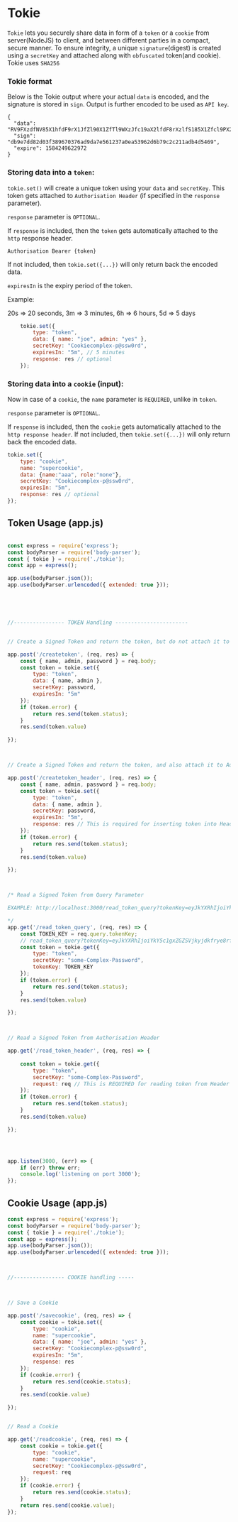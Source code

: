 # Tokie

`Tokie` lets you securely share data in form of a `token` or a `cookie` from server(NodeJS) to client, and between different parties in a compact, secure manner. To ensure integrity, a unique `signature`(digest) is created using a `secretKey` and attached along with `obfuscated` token(and cookie). Tokie uses `SHA256`



### Tokie format

Below is the Tokie output where your actual `data` is encoded, and the signature is stored in `sign`.
Output is further encoded to be used as `API key`.

```
{
  "data": "RV9FXzdfNV85X1hfdF9rX1JfZl90X1ZfTl9WXzJfc19aX2lfdF8rXzlfS185X1Zfcl9PX2VfZ185XzNfQ19WX1BfeV9lX2dfNF9NXzFfV18=",
  "sign": "db9e7dd82d03f389670376ad9da7e561237a0ea53962d6b79c2c211adb4d5469",
  "expire": 1584249622972
}

```







### Storing data into a `token`: 

`tokie.set()` will create a unique token using your `data` and `secretKey`. This token gets attached to `Authorisation Header` (if specified in the `response` parameter). 

`response` parameter is `OPTIONAL`. 

If `response` is included, then the `token` gets automatically attached to the `http` response header. 

`Authorisation Bearer {token}`  

If not included, then `tokie.set({...})` will only return back the encoded data. 

`expiresIn` is the expiry period of the token. 

Example:

20s => 20 seconds,
3m => 3 minutes,
6h => 6 hours,
5d => 5 days



```js
    tokie.set({
        type: "token",
        data: { name: "joe", admin: "yes" },
        secretKey: "Cookiecomplex-p@ssw0rd",
        expiresIn: "5m", // 5 minutes
        response: res // optional
    });

```




### Storing data into a `cookie` (input):

Now in case of a `cookie`, the `name` parameter is `REQUIRED`, unlike in `token`.

`response` parameter is `OPTIONAL`. 

If `response` is included, then the `cookie` gets automatically attached to the `http response header`. If not included, then `tokie.set({...})` will only return back the encoded data. 

```js
tokie.set({
    type: "cookie",
    name: "supercookie",
    data: {name:"aaa", role:"none"},
    secretKey: "Cookiecomplex-p@ssw0rd",
    expiresIn: "5m",
    response: res // optional
});
```




## Token Usage (app.js)


```js

const express = require('express');
const bodyParser = require('body-parser');
const { tokie } = require('./tokie');
const app = express();

app.use(bodyParser.json());
app.use(bodyParser.urlencoded({ extended: true }));





//---------------- TOKEN Handling -----------------------


// Create a Signed Token and return the token, but do not attach it to Authorisation Header

app.post('/createtoken', (req, res) => {
    const { name, admin, password } = req.body;
    const token = tokie.set({
        type: "token",
        data: { name, admin },
        secretKey: password,
        expiresIn: "5m"
    });
    if (token.error) {
        return res.send(token.status);
    }
    res.send(token.value)

});



// Create a Signed Token and return the token, and also attach it to Authorisation Header

app.post('/createtoken_header', (req, res) => {
    const { name, admin, password } = req.body;
    const token = tokie.set({
        type: "token",
        data: { name, admin },
        secretKey: password,
        expiresIn: "5m",
        response: res // This is required for inserting token into Header
    });
    if (token.error) {
        return res.send(token.status);
    }
    res.send(token.value)

});



/* Read a Signed Token from Query Parameter

EXAMPLE: http://localhost:3000/read_token_query?tokenKey=eyJkYXRhIjoiYkY5c1gxZGZSVjkyjdkfrye8rfs

*/
app.get('/read_token_query', (req, res) => {
    const TOKEN_KEY = req.query.tokenKey;
    // read_token_query?tokenKey=eyJkYXRhIjoiYkY5c1gxZGZSVjkyjdkfrye8rfs
    const token = tokie.get({
        type: "token",
        secretKey: "some-Complex-Password",
        tokenKey: TOKEN_KEY
    });
    if (token.error) {
        return res.send(token.status);
    }
    res.send(token.value)

});



// Read a Signed Token from Authorisation Header

app.get('/read_token_header', (req, res) => {
    
    const token = tokie.get({
        type: "token", 
        secretKey: "some-Complex-Password", 
        request: req // This is REQUIRED for reading token from Header
    });
    if (token.error) {
        return res.send(token.status);
    }
    res.send(token.value)

});




app.listen(3000, (err) => {
    if (err) throw err;
    console.log('listening on port 3000');
});

```






## Cookie Usage (app.js)


```js
const express = require('express');
const bodyParser = require('body-parser');
const { tokie } = require('./tokie');
const app = express();
app.use(bodyParser.json());
app.use(bodyParser.urlencoded({ extended: true }));



//---------------- COOKIE handling -----



// Save a Cookie

app.post('/savecookie', (req, res) => {
    const cookie = tokie.set({
        type: "cookie", 
        name: "supercookie", 
        data: { name: "joe", admin: "yes" }, 
        secretKey: "Cookiecomplex-p@ssw0rd", 
        expiresIn: "5m", 
        response: res 
    });
    if (cookie.error) {
        return res.send(cookie.status);
    }
    res.send(cookie.value)

});


// Read a Cookie

app.get('/readcookie', (req, res) => {
    const cookie = tokie.get({
        type: "cookie", 
        name: "supercookie", 
        secretKey: "Cookiecomplex-p@ssw0rd", 
        request: req 
    });
    if (cookie.error) {
        return res.send(cookie.status);
    }
    return res.send(cookie.value);
});



```
